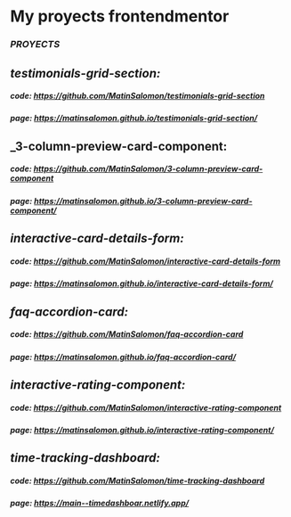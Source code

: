 # My proyects frontendmentor
### _PROYECTS_
## _testimonials-grid-section:_ 
##### code: https://github.com/MatinSalomon/testimonials-grid-section
##### page: https://matinsalomon.github.io/testimonials-grid-section/

## _3-column-preview-card-component:
##### code: https://github.com/MatinSalomon/3-column-preview-card-component
##### page: https://matinsalomon.github.io/3-column-preview-card-component/

## _interactive-card-details-form:_ 
##### code: https://github.com/MatinSalomon/interactive-card-details-form
##### page: https://matinsalomon.github.io/interactive-card-details-form/

## _faq-accordion-card:_ 
##### code: https://github.com/MatinSalomon/faq-accordion-card
##### page: https://matinsalomon.github.io/faq-accordion-card/

## _interactive-rating-component:_ 
##### code: https://github.com/MatinSalomon/interactive-rating-component
##### page: https://matinsalomon.github.io/interactive-rating-component/

## _time-tracking-dashboard:_ 
##### code: https://github.com/MatinSalomon/time-tracking-dashboard
##### page: https://main--timedashboar.netlify.app/


